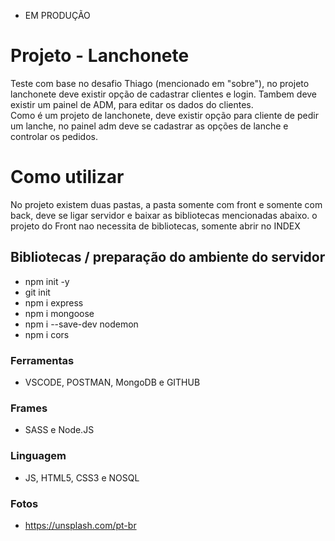 * EM PRODUÇÃO 

# Projeto - Lanchonete

<p>Teste com base no desafio Thiago (mencionado em "sobre"), no projeto lanchonete deve existir opção de cadastrar clientes e login. Tambem deve existir um painel de ADM, para editar os dados do clientes. 
<br>
Como é um projeto de lanchonete, deve existir opção para cliente de pedir um lanche, no painel adm deve se cadastrar as opções de lanche e controlar os pedidos.
</p>

# Como utilizar
<p>No projeto existem duas pastas, a pasta somente com front e somente com back, deve se ligar servidor e baixar as bibliotecas mencionadas abaixo. o projeto do Front nao necessita de bibliotecas, somente abrir no INDEX</p>

## Bibliotecas / preparação do ambiente do servidor
  -  npm init -y
  -  git init
  -  npm i express
  -  npm i mongoose
  -  npm i --save-dev nodemon
  -  npm i cors

### Ferramentas 
 - VSCODE, POSTMAN, MongoDB e GITHUB

### Frames
 - SASS e Node.JS

### Linguagem
 - JS, HTML5, CSS3 e NOSQL

### Fotos
  - https://unsplash.com/pt-br

